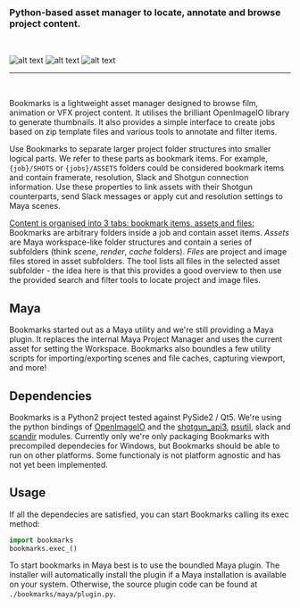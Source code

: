 ### Python-based asset manager to locate, annotate and browse project content.

<br>

![alt text](https://img.shields.io/badge/Python-2.7-lightgrey.svg "Python 2.7") ![alt text](https://img.shields.io/badge/Qt-5.6%2B-lightgrey.svg "Qt 5.6+") ![alt text](https://img.shields.io/badge/platform-windows-lightgray.svg "Windows")
<br>

***

<br>

Bookmarks is a lightweight asset manager designed to browse film, animation or VFX project content. It utilises the brilliant OpenImageIO library to generate thumbnails. It also provides a simple interface to create jobs based on zip template files and various tools to annotate and filter items.

Use Bookmarks to separate larger project folder structures into smaller logical parts. We refer to these parts as bookmark items. For example, `{job}/SHOTS` or `{jobs}/ASSETS` folders could be considered bookmark items and contain framerate, resolution, Slack and Shotgun connection information. Use these properties to link assets with their Shotgun counterparts, send Slack messages or apply cut and resolution settings to Maya scenes.

<a href="./bookmarks/rsc/docs/bookmark_graph.jpg" target="_blank">Content is organised into 3 tabs: bookmark items, assets and files:</a>
Bookmarks are arbitrary folders inside a job and contain asset items.
_Assets_ are Maya workspace-like folder structures and contain a
series of subfolders (think _scene_, _render_, _cache_ folders).
_Files_ are project and image files stored in asset subfolders. The tool lists all files in the selected asset subfolder - the idea here is that this provides a good overview to then use the provided search and filter tools to locate project and image files.

Maya
----

Bookmarks started out as a Maya utility and we're still providing a Maya plugin. It replaces the internal Maya Project Manager and uses the current asset for setting the Workspace. Bookmarks also boundles a few utility scripts for importing/exporting scenes and file caches, capturing viewport, and more!


Dependencies
------------

Bookmarks is a Python2 project tested against PySide2 / Qt5. We're using the python bindings of [OpenImageIO](https://github.com/OpenImageIO/oiio) and the [shotgun_api3](https://github.com/shotgunsoftware/python-api), [psutil](https://github.com/giampaolo/psutil), slack and [scandir](https://github.com/benhoyt/scandir) modules. Currently only we're only packaging Bookmarks with precompiled dependecies for Windows, but Bookmarks should be able to run on other platforms. Some functionaly is not platform agnostic and has not yet been implemented.


Usage
-----

If all the dependecies are satisfied, you can start Bookmarks calling its exec method:

```python
import bookmarks
bookmarks.exec_()
```
To start bookmarks in Maya best is to use the boundled Maya plugin. The installer will automatically install the plugin if a Maya installation is available on your system. Otherwise, the source plugin code can be found at `./bookmarks/maya/plugin.py`.
